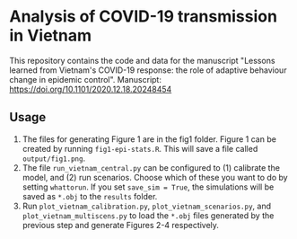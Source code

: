 # Analysis of COVID-19 transmission in Vietnam

This repository contains the code and data for the manuscript "Lessons learned from Vietnam's COVID-19 response: the role of adaptive behaviour change in epidemic control". Manuscript: https://doi.org/10.1101/2020.12.18.20248454

## Usage

1. The files for generating Figure 1 are in the fig1 folder. Figure 1 can be created by running `fig1-epi-stats.R`. This will save a file called `output/fig1.png`.
2. The file `run_vietnam_central.py` can be configured to (1) calibrate the model, and (2) run scenarios. Choose which of these you want to do by setting `whattorun`. If you set `save_sim = True`, the simulations will be saved as `*.obj` to the `results` folder. 
3. Run `plot_vietnam_calibration.py`, `plot_vietnam_scenarios.py`, and `plot_vietnam_multiscens.py` to load the `*.obj` files generated by the previous step and generate Figures 2-4 respectively.
